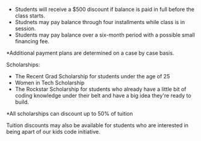   * Students will receive a $500 discount if balance is paid in full before the class starts.
  * Studnets may pay balance through four installments while class is in session.
  * Students may pay balance over a six-month period with a possible small financing fee.
  
*Additional payment plans are determined on a case by case basis.  
  
Scholarships:

  * The Recent Grad Scholarship for students under the age of 25
  * Women in Tech Scholarship
  * The Rockstar Scholarship for students who already have a little bit of coding knowledge under their belt and have a big idea they're ready to build.
  
*All scholarships can discount up to 50% of tuition  
  

Tuition discounts may also be available for students who are interested in
being apart of our kids code initiative.

